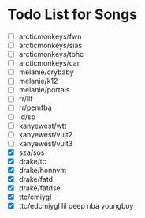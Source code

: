 # Todo List for Songs

- [ ] arcticmonkeys/fwn
- [ ] arcticmonkeys/sias
- [ ] arcticmonkeys/tbhc
- [ ] arcticmonkeys/car
- [ ] melanie/crybaby
- [ ] melanie/k12
- [ ] melanie/portals
- [ ] rr/llf
- [ ] rr/pemfba
- [ ] ld/sp
- [ ] kanyewest/wtt
- [ ] kanyewest/vult2
- [ ] kanyewest/vult3
- [x] sza/sos
- [x] drake/tc
- [x] drake/honnvm
- [x] drake/fatd
- [x] drake/fatdse
- [x] ttc/cmiygl
- [x] ttc/edcmiygl
lil peep
nba youngboy
